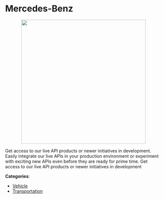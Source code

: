 # Mercedes-Benz
<p align="center">
    <img width="400" src="https://raw.githubusercontent.com/apis-list/apis-list/apis/mercedes-benz/logo_256x256.png" />
</p>

Get access to our live API products or newer initiatives in development. Easily integrate our live APIs in your production environment or experiment with exciting new APIs even before they are ready for prime time.  Get access to our live API products or newer initiatives in development



**Categories**:
- [Vehicle](https://github.com/apis-list/apis-list#vehicle)
- [Transportation](https://github.com/apis-list/apis-list#transportation)





